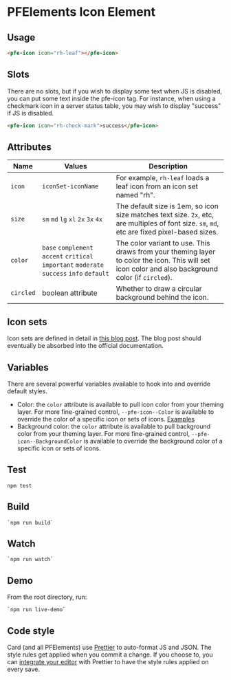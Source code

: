 # PFElements Icon Element

## Usage

```html
<pfe-icon icon="rh-leaf"></pfe-icon>
```

## Slots

There are no slots, but if you wish to display some text when JS is disabled, you can put some text inside the pfe-icon tag.  For instance, when using a checkmark icon in a server status table, you may wish to display "success" if JS is disabled.

```html
<pfe-icon icon="rh-check-mark">success</pfe-icon>
```


## Attributes

| Name | Values | Description |
| --- | --- | --- |
| `icon` | `iconSet-iconName` | For example, `rh-leaf` loads a leaf icon from an icon set named "rh". |
| `size` | `sm` `md` `lg` `xl` `2x` `3x` `4x` | The default size is 1em, so icon size matches text size.  `2x`, etc, are multiples of font size.  `sm`, `md`, etc are fixed pixel-based sizes. |
| `color` | `base` `complement` `accent` `critical` `important` `moderate` `success` `info` `default` | The color variant to use.  This draws from your theming layer to color the icon.  This will set icon color and also background color (if `circled`). |
| `circled` | boolean attribute | Whether to draw a circular background behind the icon. |

## Icon sets

Icon sets are defined in detail in [this blog post][icon-sets].  The blog post should eventually be absorbed into the official documentation.

## Variables

There are several powerful variables available to hook into and override default styles.

- Color: the `color` attribute is available to pull icon color from your theming layer.  For more fine-grained control, `--pfe-icon--Color` is available to override the color of a specific icon or sets of icons.  [Examples][color-examples]
- Background color: the `color` attribute is available to pull background color from your theming layer.  For more fine-grained control, `--pfe-icon--BackgroundColor` is available to override the background color of a specific icon or sets of icons.

## Test

`npm test`

## Build

    `npm run build`

## Watch

    `npm run watch`

## Demo

From the root directory, run:

    `npm run live-demo`

## Code style

Card (and all PFElements) use [Prettier][prettier] to auto-format JS and JSON. The style rules get applied when you commit a change. If you choose to, you can [integrate your editor][prettier-ed] with Prettier to have the style rules applied on every save.

[prettier]: https://github.com/prettier/prettier/
[prettier-ed]: https://prettier.io/docs/en/editors.html
[blog]: https://clayto.com/2019/07/web-component-icons/index.html
[icon-sets]: https://clayto.com/2019/07/web-component-icons/index.html#icon-sets
[color-examples]: https://clayto.com/2019/07/web-component-icons/index.html#setting-icon-colors
